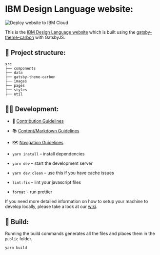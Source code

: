 # IBM Design Language website:

![Deploy website to IBM Cloud](https://github.com/carbon-design-system/design-language-website/workflows/Deploy%20website%20to%20IBM%20Cloud/badge.svg)

This is the [IBM Design Language website](http://www.ibm.com/design/language) which is built using the [gatsby-theme-carbon](https://gatsby-theme-carbon.now.sh/) with GatsbyJS.

## 📂 Project structure:

```
src
├── components
├── data
├── gatsby-theme-carbon
├── images
├── pages
├── styles
├── util
```

## 👩‍💻 Development:

- 🤝 [Contribution Guidelines](.github/CONTRIBUTING.md)
- 📚 [Content/Markdown Guidelines](https://gatsby-theme-carbon.now.sh/components/markdown)
- 🗺 [Navigation Guidelines](https://gatsby-theme-carbon.now.sh/guides/navigation/sidebar)

- `yarn install` – install dependencies
- `yarn dev` – start the development server
- `yarn dev:clean` – use this if you have cache issues
- `lint:fix` – lint your javascript files
- `format` - run prettier

If you need more detailed information on how to setup your machine to develop locally, please take a look at our [wiki](https://github.com/carbon-design-system/carbon-website-gatsby/wiki).

## 🚀 Build:

Running the build commands generates all the files and places them in the `public` folder.

```
yarn build
```
